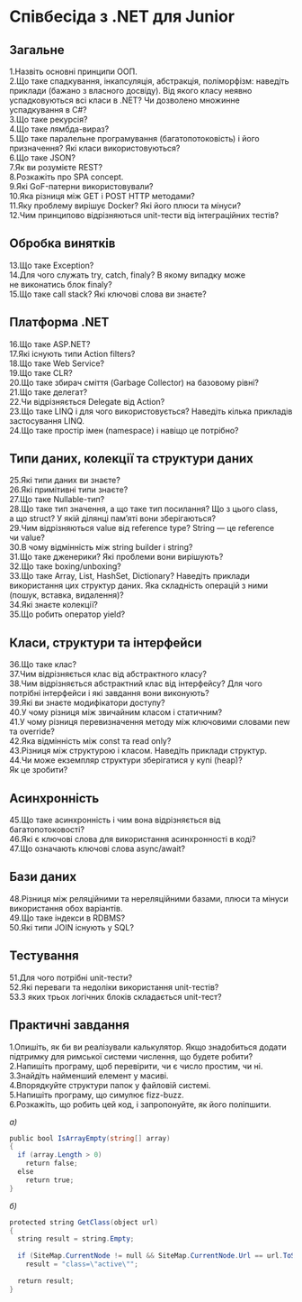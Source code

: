 # Співбесіда з .NET для Junior

## Загальне

1.Назвіть основні принципи ООП.  
2.Що таке спадкування, інкапсуляція, абстракція, поліморфізм: наведіть приклади (бажано з власного досвіду). Від якого класу неявно успадковуються всі класи в .NET? Чи дозволено множинне успадкування в C#?  
3.Що таке рекурсія?  
4.Що таке лямбда-вираз?  
5.Що таке паралельне програмування (багатопотоковість) і його призначення? Які класи використовуються?  
6.Що таке JSON?  
7.Як ви розумієте REST?  
8.Розкажіть про SPA concept.  
9.Які GoF-патерни використовували?  
10.Яка різниця між GET і POST HTTP методами?  
11.Яку проблему вирішує Docker? Які його плюси та мінуси?  
12.Чим принципово відрізняються unit-тести від інтеграційних тестів?

## Обробка винятків

13.Що таке Exception?  
14.Для чого служать try, catch, finaly? В якому випадку може не виконатись блок finaly?  
15.Що таке call stack? Які ключові слова ви знаєте?

## Платформа .NET

16.Що таке ASP.NET?  
17.Які існують типи Action filters?  
18.Що таке Web Service?  
19.Що таке CLR?  
20.Що таке збирач сміття (Garbage Collector) на базовому рівні?  
21.Що таке делегат?  
22.Чи відрізняється Delegate від Action?  
23.Що таке LINQ і для чого використовується? Наведіть кілька прикладів застосування LINQ.  
24.Що таке простір імен (namespace) і навіщо це потрібно?

## Типи даних, колекції та структури даних

25.Які типи даних ви знаєте?  
26.Які примітивні типи знаєте?  
27.Що таке Nullable-тип?  
28.Що таке тип значення, а що таке тип посилання? Що з цього class, а що struct? У якій ділянці пам’яті вони зберігаються?  
29.Чим відрізняються value від reference type? String — це reference чи value?  
30.В чому відмінність між string builder і string?  
31.Що таке дженерики? Які проблеми вони вирішують?  
32.Що таке boxing/unboxing?  
33.Що таке Array, List, HashSet, Dictionary? Наведіть приклади використання цих структур даних. Яка складність операцій з ними (пошук, вставка, видалення)?  
34.Які знаєте колекції?  
35.Що робить оператор yield?

## Класи, структури та інтерфейси

36.Що таке клас?  
37.Чим відрізняється клас від абстрактного класу?  
38.Чим відрізняється абстрактний клас від інтерфейсу? Для чого потрібні інтерфейси і які завдання вони виконують?  
39.Які ви знаєте модифікатори доступу?  
40.У чому різниця між звичайним класом і статичним?  
41.У чому різниця перевизначення методу між ключовими словами new та override?  
42.Яка відмінність між const та read only?  
43.Різниця між структурою і класом. Наведіть приклади структур.  
44.Чи може екземпляр структури зберігатися у купі (heap)? Як це зробити?

## Асинхронність

45.Що таке асинхронність і чим вона відрізняється від багатопотоковості?  
46.Які є ключові слова для використання асинхронності в коді?  
47.Що означають ключові слова async/await?

## Бази даних

48.Різниця між реляційними та нереляційними базами, плюси та мінуси використання обох варіантів.  
49.Що таке індекси в RDBMS?  
50.Які типи JOIN існують у SQL?

## Тестування

51.Для чого потрібні unit-тести?  
52.Які переваги та недоліки використання unit-тестів?  
53.З яких трьох логічних блоків складається unit-тест?

## Практичні завдання

1.Опишіть, як би ви реалізували калькулятор. Якщо знадобиться додати підтримку для римської системи числення, що будете робити?  
2.Напишіть програму, щоб перевірити, чи є число простим, чи ні.  
3.Знайдіть найменший елемент у масиві.  
4.Впорядкуйте структури папок у файловій системі.  
5.Напишіть програму, що симулює fizz-buzz.  
6.Розкажіть, що робить цей код, і запропонуйте, як його поліпшити.

_а)_

```csharp
public bool IsArrayEmpty(string[] array)
{
  if (array.Length > 0)
    return false;
  else
    return true;
}
```

_б)_

```csharp
protected string GetClass(object url)
{
  string result = string.Empty;
 
  if (SiteMap.CurrentNode != null && SiteMap.CurrentNode.Url == url.ToString())
    result = "class=\"active\"";
 
  return result;
}
```
